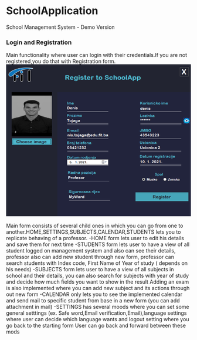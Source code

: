 # SchoolApplication
 

School Management System - Demo Version

### Login and Registration
Main functionality where user can login with their credentials.If you are not registered,you do that with Registration form.
<br>
![](AppImages/slika1.png)

Main form consists of several child ones in which you can go from one to another.HOME,SETTINGS,SUBJECTS,CALENDAR,STUDENTS lets you to replicate behaving of a professor.
-HOME form lets user to edit his details and save them for next time
-STUDENTS form lets user to have a view of all student logged on management system and also can see their details, professor also can add new student through new form,
professor can search students with Index code, First Name of Year of study ( depends on his needs) 
-SUBJECTS form lets user to have a view of all subjects in school and their details, you can also search for subjects with year of study and decide how much fields you want
to show in the result
Adding an exam is also implemented where you can add new subject and its actions through out new form
-CALENDAR only lets you to see the implemented calendar and send mail to specific student from base in a new form (you can add attachment in mail)
-SETTINGS has several moods where you can set some general setttings (ex. Safe word,Email verification,Email),language settings where user can decide which language wants
and logout setting where you go back to the starting form
User can go back and forward between these mods
